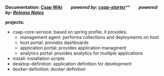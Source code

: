 

**Documentation: [Csap Wiki](https://github.com/csap-platform/csap-core/wiki)**&nbsp;&nbsp;&nbsp;&nbsp;&nbsp;&nbsp;
_**powered by: [csap-starter](https://github.com/csap-platform/csap-starter/wiki)**_**&nbsp;&nbsp;&nbsp;&nbsp;&nbsp;&nbsp;
_**powered by: [Release Notes](https://github.com/csap-platform/csap-core/wiki/Release-Notes)**_




**projects:**
- csap-core-service: based on spring profile, it provides:
    - management agent: performs collections and deployments on host
    - host portal: provides dashboards
    - application portal: provides application managment
    - analytics portal: provides analytics for multiple applications
- install: installation scripts
- desktop-definition: application definition for development
- docker-definition: docker definition
